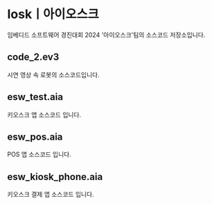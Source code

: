 # Ioskㅣ아이오스크
임베디드 소프트웨어 경진대회 2024
'아이오스크'팀의  소스코드 저장소입니다.

## code_2.ev3
시연 영상 속 로봇의 소스코드입니다.

## esw_test.aia
키오스크 앱 소스코드 입니다.

## esw_pos.aia
POS 앱 소스코드 입니다.

## esw_kiosk_phone.aia
키오스크 결제 앱 소스코드 입니다.
